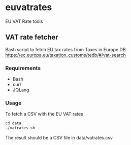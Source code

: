 # euvatrates
EU VAT Rate tools


## VAT rate fetcher

Bash script to fetch EU tax rates from Taxes in Europe DB
https://ec.europa.eu/taxation_customs/tedb/#/vat-search

### Requirements

* Bash
* curl
* [JQLang](https://jqlang.github.io/)

### Usage

To fetch a CSV with the EU VAT rates
```bash
cd data
./vatrates.sh
```
The result should be a CSV file in data/vatrates.csv